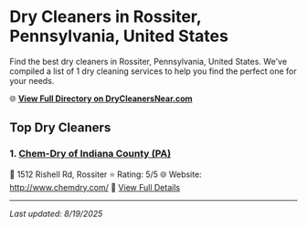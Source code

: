 # Dry Cleaners in Rossiter, Pennsylvania, United States

Find the best dry cleaners in Rossiter, Pennsylvania, United States. We've compiled a list of 1 dry cleaning services to help you find the perfect one for your needs.

🌐 **[View Full Directory on DryCleanersNear.com](https://drycleanersnear.com/city/US/Pennsylvania/Rossiter)**

## Top Dry Cleaners

### 1. [Chem-Dry of Indiana County (PA)](https://drycleanersnear.com/dryCleaner/686735d1bb1702f4ee39b37b/chem-dry-of-indiana-county-pa)
📍 1512 Rishell Rd, Rossiter
⭐ Rating: 5/5
🌐 Website: http://www.chemdry.com/
🔗 [View Full Details](https://drycleanersnear.com/dryCleaner/686735d1bb1702f4ee39b37b/chem-dry-of-indiana-county-pa)


---

*Last updated: 8/19/2025*
